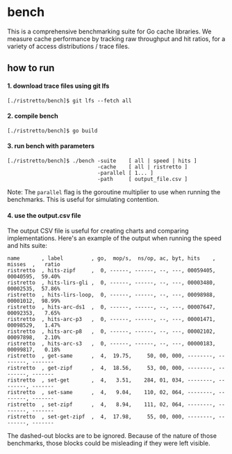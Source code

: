 # bench

This is a comprehensive benchmarking suite for Go cache libraries. We measure
cache performance by tracking raw throughput and hit ratios, for a variety of
access distributions / trace files.

## how to run

#### 1. download trace files using git lfs

```
[./ristretto/bench]$ git lfs --fetch all
```

#### 2. compile bench

```
[./ristretto/bench]$ go build
```

#### 3. run bench with parameters

```
[./ristretto/bench]$ ./bench -suite    [ all | speed | hits ] 
                             -cache    [ all | ristretto ]
                             -parallel [ 1... ]
                             -path     [ output_file.csv ]
```

Note: The `parallel` flag is the goroutine multiplier to use when running the
benchmarks. This is useful for simulating contention.

#### 4. use the output.csv file

The output CSV file is useful for creating charts and comparing implementations.
Here's an example of the output when running the speed and hits suite:

```
name       , label         , go,  mop/s,  ns/op, ac, byt, hits    , misses  ,   ratio 
ristretto  , hits-zipf     ,  0, ------, ------, --, ---, 00059405, 00040595,  59.40%
ristretto  , hits-lirs-gli ,  0, ------, ------, --, ---, 00003480, 00002535,  57.86%
ristretto  , hits-lirs-loop,  0, ------, ------, --, ---, 00098988, 00001012,  98.99%
ristretto  , hits-arc-ds1  ,  0, ------, ------, --, ---, 00007647, 00092353,   7.65%
ristretto  , hits-arc-p3   ,  0, ------, ------, --, ---, 00001471, 00098529,   1.47%
ristretto  , hits-arc-p8   ,  0, ------, ------, --, ---, 00002102, 00097898,   2.10%
ristretto  , hits-arc-s3   ,  0, ------, ------, --, ---, 00000183, 00099817,   0.18%
ristretto  , get-same      ,  4,  19.75,     50, 00, 000, --------, --------, -------
ristretto  , get-zipf      ,  4,  18.56,     53, 00, 000, --------, --------, -------
ristretto  , set-get       ,  4,   3.51,    284, 01, 034, --------, --------, -------
ristretto  , set-same      ,  4,   9.04,    110, 02, 064, --------, --------, -------
ristretto  , set-zipf      ,  4,   8.94,    111, 02, 064, --------, --------, -------
ristretto  , set-get-zipf  ,  4,  17.98,     55, 00, 000, --------, --------, -------
```

The dashed-out blocks are to be ignored. Because of the nature of those
benchmarks, those blocks could be misleading if they were left visible.
